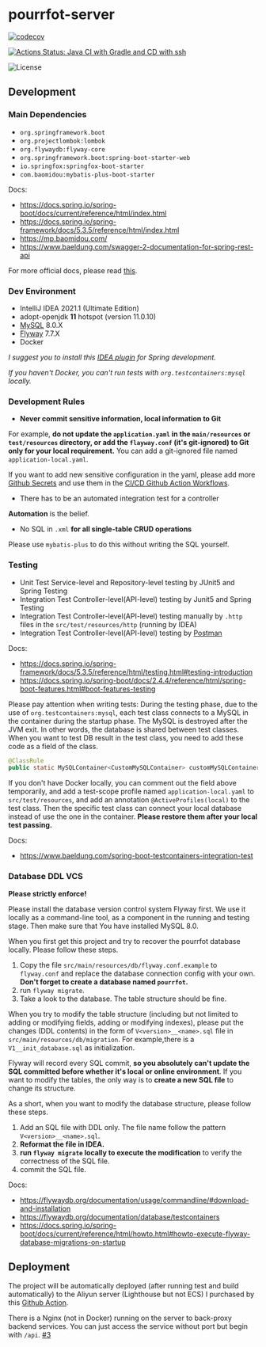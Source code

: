 # pourrfot-server

[![codecov](https://codecov.io/gh/SHU-PoURRfOT-1/pourrfot-server/branch/main/graph/badge.svg?token=8YX7TV9X0V)](https://codecov.io/gh/SHU-PoURRfOT-1/pourrfot-server)

[![Actions Status: Java CI with Gradle and CD with ssh](https://github.com/SHU-PoURRfOT-1/pourrfot-server/workflows/Java%20CI%20with%20Gradle%20and%20CD%20with%20ssh/badge.svg)](https://github.com/SHU-PoURRfOT-1/pourrfot-server/actions?query=workflow%3A"Java+CI+with+Gradle+and+CD+with+ssh")

![License](https://img.shields.io/github/license/SHU-PoURRfOT-1/pourrfot-web)

## Development

### Main Dependencies

* `org.springframework.boot`
* `org.projectlombok:lombok`
* `org.flywaydb:flyway-core`
* `org.springframework.boot:spring-boot-starter-web`
* `io.springfox:springfox-boot-starter`
* `com.baomidou:mybatis-plus-boot-starter`

Docs:

- https://docs.spring.io/spring-boot/docs/current/reference/html/index.html
- https://docs.spring.io/spring-framework/docs/5.3.5/reference/html/index.html
- https://mp.baomidou.com/
- https://www.baeldung.com/swagger-2-documentation-for-spring-rest-api

For more official docs, please read [this](./HELP.md).

### Dev Environment

* IntelliJ IDEA 2021.1 (Ultimate Edition)
* adopt-openjdk **11** hotspot (version 11.0.10)
* [MySQL](https://dev.mysql.com/doc/refman/8.0/en/) 8.0.X
* [Flyway](https://flywaydb.org/download/community) 7.7.X
* Docker

_I suggest you to install
this [IDEA plugin](https://github.com/1tontech/intellij-spring-assistant/issues/18#issuecomment-770574762) for Spring
development._

_If you haven't Docker, you can't run tests with `org.testcontainers:mysql` locally._

### Development Rules

- **Never commit sensitive information, local information to Git**

For example, **do not update the `application.yaml` in the `main/resources` or `test/resources` directory, or add
the `flayway.conf` (it's git-ignored) to Git only for your local requirement.** You can add a git-ignored file
named `application-local.yaml`.

If you want to add new sensitive configuration in the yaml, please add
more [Github Secrets](https://github.com/SHU-PoURRfOT-1/pourrfot-server/settings/secrets/actions) and use them in
the [CI/CD Github Action Workflows](./.github/workflows/gradle.yml).

- There has to be an automated integration test for a controller

**Automation** is the belief.

- No SQL in `.xml` **for all single-table CRUD operations**

Please use `mybatis-plus` to do this without writing the SQL yourself.

### Testing

* Unit Test Service-level and Repository-level testing by JUnit5 and Spring Testing
* Integration Test Controller-level(API-level) testing by Junit5 and Spring Testing
* Integration Test Controller-level(API-level) testing manually by `.http` files in the `src/test/resources/http`
  (running by IDEA)
* Integration Test Controller-level(API-level) testing by [Postman](https://www.postman.com/)

Docs:

- https://docs.spring.io/spring-framework/docs/5.3.5/reference/html/testing.html#testing-introduction
- https://docs.spring.io/spring-boot/docs/2.4.4/reference/html/spring-boot-features.html#boot-features-testing

Please pay attention when writing tests: During the testing phase, due to the use of `org.testcontainers:mysql`, each
test class connects to a MySQL in the container during the startup phase. The MySQL is destroyed after the JVM exit. In
other words, the database is shared between test classes. When you want to test DB result in the test class, you need to
add these code as a field of the class.

```java
@ClassRule
public static MySQLContainer<CustomMySQLContainer> customMySQLContainer=CustomMySQLContainer.getInstance();
```

If you don't have Docker locally, you can comment out the field above temporarily, and add a test-scope profile
named `application-local.yaml` to `src/test/resources`, and add an annotation `@ActiveProfiles(local)` to the test
class. Then the specific test class can connect your local database instead of use the one in the container. **Please
restore them after your local test passing.**

Docs:

- https://www.baeldung.com/spring-boot-testcontainers-integration-test

### Database DDL VCS

**Please strictly enforce!**

Please install the database version control system Flyway first. We use it locally as a command-line tool, as a
component in the running and testing stage. Then make sure that You have installed MySQL 8.0.

When you first get this project and try to recover the pourrfot database locally. Please follow these steps.

1. Copy the file `src/main/resources/db/flyway.conf.example` to `flyway.conf` and replace the database connection config
   with your own. **Don't forget to create a database named `pourrfot`.**
2. run `flyway migrate`.
3. Take a look to the database. The table structure should be fine.

When you try to modify the table structure (including but not limited to adding or modifying fields, adding or modifying
indexes), please put the changes (DDL contents) in the form of `V<version>__<name>.sql` file
in `src/main/resources/db/migration`. For example,there is a `V1__init_database.sql` as initialization.

Flyway will record every SQL commit, **so you absolutely can't update the SQL committed before whether it's local or
online environment**. If you want to modify the tables, the only way is to **create a new SQL file** to change its
structure.

As a short, when you want to modify the database structure, please follow these steps.

1. Add an SQL file with DDL only. The file name follow the pattern `V<version>__<name>.sql`.
2. **Reformat the file in IDEA.**
3. **run `flyway migrate` locally to execute the modification** to verify the correctness of the SQL file.
4. commit the SQL file.

Docs:

- https://flywaydb.org/documentation/usage/commandline/#download-and-installation
- https://flywaydb.org/documentation/database/testcontainers
- https://docs.spring.io/spring-boot/docs/current/reference/html/howto.html#howto-execute-flyway-database-migrations-on-startup

## Deployment

The project will be automatically deployed (after running test and build automatically) to the Aliyun server (Lighthouse
but not ECS) I purchased by this [Github Action](./.github/workflows/gradle.yml).

There is a Nginx (not in Docker) running on the server to back-proxy backend services. You can just access the service
without port but begin with `/api`. [#3](https://github.com/SHU-PoURRfOT-1/pourrfot-server/issues/3)
